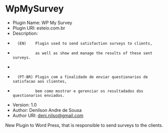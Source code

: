 # WpMySurvey

* Plugin Name: WP My Survey
* Plugin URI: esteio.com.br
* Description: 
*		(EN)	Plugin used to send satisfaction surveys to clients, 
*				as well as show and manage the results of these sent surveys. 		
* 		
*		(PT-BR)	Plugin com a finalidade de enviar questionarios de satisfacao aos clientes,
* 				bem como mostrar e gerenciar os resultadados dos questionarios enviados.
* Version: 1.0
* Author: Denilson Andre de Sousa
* Author URI: deni.nilso@gmail.com

New Plugin to Word Press, that is responsible to send surveys to the clients.

